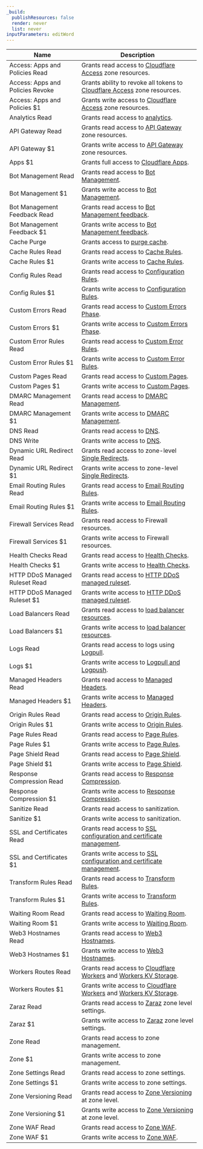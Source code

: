 ```yaml
---
_build:
  publishResources: false
  render: never
  list: never
inputParameters: editWord
---
```


| Name                             | Description                                                                                                                                |
| -------------------------------- | ------------------------------------------------------------------------------------------------------------------------------------------ |
| Access: Apps and Policies Read   | Grants read access to [Cloudflare Access](/cloudflare-one/policies/access/) zone resources.                                                |
| Access: Apps and Policies Revoke | Grants ability to revoke all tokens to [Cloudflare Access](/cloudflare-one/policies/access/) zone resources.                               |
| Access: Apps and Policies $1   | Grants write access to [Cloudflare Access](/cloudflare-one/policies/access/) zone resources.                                               |
| Analytics Read                   | Grants read access to [analytics](/analytics/account-and-zone-analytics/zone-analytics/).                                                  |
| API Gateway Read                 | Grants read access to [API Gateway](/api-shield/) zone resources.                                                                          |
| API Gateway $1                 | Grants write access to [API Gateway](/api-shield/) zone resources.                                                                         |
| Apps $1                        | Grants full access to [Cloudflare Apps](/support/more-dashboard-apps/cloudflare-apps/).                                                    |
| Bot Management Read              | Grants read access to [Bot Management](/bots/plans/bm-subscription/).                                                                      |
| Bot Management $1              | Grants write access to [Bot Management](/bots/plans/bm-subscription/).                                                                     |
| Bot Management Feedback Read     | Grants read access to [Bot Management feedback](/bots/concepts/feedback-loop/).                                                                                         |
| Bot Management Feedback $1     | Grants write access to [Bot Management feedback](/bots/concepts/feedback-loop/).                                                                                        |
| Cache Purge                      | Grants access to [purge cache](/cache/how-to/purge-cache/).                                                                                |
| Cache Rules Read                 | Grants read access to [Cache Rules](/cache/how-to/cache-rules/).                                                                           |
| Cache Rules $1                 | Grants write access to [Cache Rules](/cache/how-to/cache-rules/).                                                                          |
| Config Rules Read                | Grants read access to [Configuration Rules](/rules/configuration-rules/).                                                                  |
| Config Rules $1                | Grants write access to [Configuration Rules](/rules/configuration-rules/).                                                                 |
| Custom Errors Read          | Grants read access to [Custom Errors Phase](/rules/custom-error-responses/create-api/).                                                               |
| Custom Errors $1          | Grants write access to [Custom Errors Phase](/rules/custom-error-responses/create-api/).                                                               |
| Custom Error Rules Read          | Grants read access to [Custom Error Rules](/rules/custom-error-responses/).                                                                |
| Custom Error Rules $1          | Grants write access to [Custom Error Rules](/rules/custom-error-responses/).                                                               |
| Custom Pages Read                | Grants read access to [Custom Pages](/support/more-dashboard-apps/cloudflare-custom-pages/configuring-custom-pages-error-and-challenge/).  |
| Custom Pages $1                | Grants write access to [Custom Pages](/support/more-dashboard-apps/cloudflare-custom-pages/configuring-custom-pages-error-and-challenge/). |
| DMARC Management Read            | Grants read access to [DMARC Management](/dmarc-management/).                                                                              |
| DMARC Management $1            | Grants write access to [DMARC Management](/dmarc-management/).                                                                             |
| DNS Read                         | Grants read access to [DNS](/dns/).                                                                                                        |
| DNS Write                        | Grants write access to [DNS](/dns/).                                                                                                       |
| Dynamic URL Redirect Read            | Grants read access to zone-level [Single Redirects](/rules/url-forwarding/single-redirects/).                                              |
| Dynamic URL Redirect $1            | Grants write access to zone-level [Single Redirects](/rules/url-forwarding/single-redirects/).                                             |
| Email Routing Rules Read         | Grants read access to [Email Routing Rules](/email-routing/setup/email-routing-addresses/).                                                |
| Email Routing Rules $1         | Grants write access to [Email Routing Rules](/email-routing/setup/email-routing-addresses/).                                               |
| Firewall Services Read           | Grants read access to Firewall resources.                                                                                                  |
| Firewall Services $1           | Grants write access to Firewall resources.                                                                                                 |
| Health Checks Read               | Grants read access to [Health Checks](/health-checks/).                                                                                    |
| Health Checks $1               | Grants write access to [Health Checks](/health-checks/).                                                                                   |
| HTTP DDoS Managed Ruleset Read   | Grants read access to [HTTP DDoS managed ruleset](/ddos-protection/managed-rulesets/http/).                                                |
| HTTP DDoS Managed Ruleset $1   | Grants write access to [HTTP DDoS managed ruleset](/ddos-protection/managed-rulesets/http/).                                               |
| Load Balancers Read              | Grants read access to [load balancer resources](/load-balancing/).                                                                         |
| Load Balancers $1              | Grants write access to [load balancer resources](/load-balancing/).                                                                        |
| Logs Read                        | Grants read access to logs using [Logpull](/logs/).                                                                                        |
| Logs $1                        | Grants write access to [Logpull and Logpush](/logs/).                                                                                  |
| Managed Headers Read             | Grants read access to [Managed Headers](/rules/transform/managed-transforms/).                                                             |
| Managed Headers $1             | Grants write access to [Managed Headers](/rules/transform/managed-transforms/).                                                            |
| Origin Rules Read                | Grants read access to [Origin Rules](/rules/origin-rules/).                                                                                |
| Origin Rules $1                | Grants write access to [Origin Rules](/rules/origin-rules/).                                                                               |
| Page Rules Read                  | Grants read access to [Page Rules](/rules/page-rules/).          |
| Page Rules $1                  | Grants write access to [Page Rules](/rules/page-rules/).         |
| Page Shield Read                 | Grants read access to [Page Shield](/page-shield/).                                                                                        |
| Page Shield $1                 | Grants write access to [Page Shield](/page-shield/).                                                                                       |
| Response Compression Read        | Grants read access to [Response Compression](/rules/compression-rules/).                                                                   |
| Response Compression $1        | Grants write access to [Response Compression](/rules/compression-rules/).                                                                  |
| Sanitize Read                    | Grants read access to sanitization.                                                                                                        |
| Sanitize $1                    | Grants write access to sanitization.                                                                                                       |
| SSL and Certificates Read        | Grants read access to [SSL configuration and certificate management](/ssl/).                                                               |
| SSL and Certificates $1        | Grants write access to [SSL configuration and certificate management](/ssl/).                                                              |
| Transform Rules Read             | Grants read access to [Transform Rules](/rules/transform/).                                                                                |
| Transform Rules $1             | Grants write access to [Transform Rules](/rules/transform/).                                                                               |
| Waiting Room Read                | Grants read access to [Waiting Room](/waiting-room/).                                                                                      |
| Waiting Room $1                | Grants write access to [Waiting Room](/waiting-room/).                                                                                     |
| Web3 Hostnames Read              | Grants read access to [Web3 Hostnames](/web3/).                                                                                            |
| Web3 Hostnames $1              | Grants write access to [Web3 Hostnames](/web3/).                                                                                           |
| Workers Routes Read              | Grants read access to [Cloudflare Workers](/workers/) and [Workers KV Storage](/kv/api/).                                 |
| Workers Routes $1              | Grants write access to [Cloudflare Workers](/workers/) and [Workers KV Storage](/kv/api/).                                |
| Zaraz Read                       | Grants read access to [Zaraz](/zaraz/) zone level settings.                                                                                |
| Zaraz $1                       | Grants write access to [Zaraz](/zaraz/) zone level settings.                                                                               |
| Zone Read                        | Grants read access to zone management.                                                                                                     |
| Zone $1                        | Grants write access to zone management.                                                                                                    |
| Zone Settings Read               | Grants read access to zone settings.                                                                                                       |
| Zone Settings $1               | Grants write access to zone settings.                                                                                                      |
| Zone Versioning Read             | Grants read access to [Zone Versioning](/version-management/) at zone level.                                                               |
| Zone Versioning $1             | Grants write access to [Zone Versioning](/version-management/) at zone level.                                                              |
| Zone WAF Read                    | Grants read access to [Zone WAF](/waf/).                                                                                                   |
| Zone WAF $1                    | Grants write access to [Zone WAF](/waf/).                                                                                                  |
